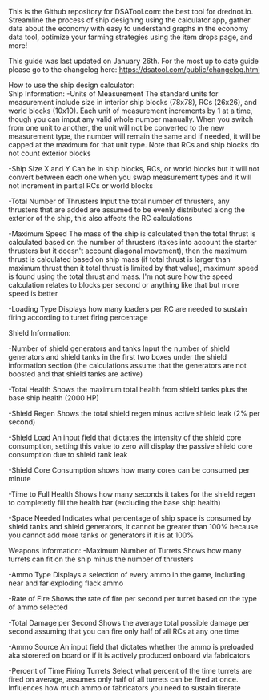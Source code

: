 This is the Github repository for DSATool.com: the best tool for drednot.io. Streamline the process of ship designing using the calculator app, gather data about the economy with easy to understand graphs in the economy data tool, optimize your farming strategies using the item drops page, and more!

This guide was last updated on January 26th. For the most up to date guide please go to the changelog here: https://dsatool.com/public/changelog.html


How to use the ship design calculator: <br>
  Ship Information:
    -Units of Measurement
    The standard units for measurement include size in interior ship blocks (78x78), RCs (26x26), and world blocks (10x10). Each unit of measurement increments by 1 at a time, though you can imput any valid whole number manually. When you switch from one unit to another, the unit will not be converted to the new measurement type, the number will remain the same and if needed, it will be capped at the maximum for that unit type. Note that RCs and ship blocks do not count exterior blocks

   -Ship Size X and Y
   Can be in ship blocks, RCs, or world blocks but it will not convert between each one when you swap measurement types and it will not increment in partial RCs or world blocks

   -Total Number of Thrusters
   Input the total number of thrusters, any thrusters that are added are assumed to be evenly distributed along the exterior of the ship, this also affects the RC calculations

   -Maximum Speed
   The mass of the ship is calculated then the total thrust is calculated based on the number of thrusters (takes into account the starter thrusters but it doesn't account diagonal movement), then the maximum thrust is calculated based on ship mass (if total thrust is larger than maximum thrust then it total thrust is limited by that value), maximum speed is found using the total thrust and mass. I'm not sure how the speed calculation relates to blocks per second or anything like that but more speed is better

   -Loading Type
   Displays how many loaders per RC are needed to sustain firing according to turret firing percentage

  Shield Information:
  
  -Number of shield generators and tanks
  Input the number of shield generators and shield tanks in the first two boxes under the shield information section (the calculations assume that the generators are not boosted and that shield tanks are active)

  -Total Health
  Shows the maximum total health from shield tanks plus the base ship health (2000 HP)

  -Shield Regen
  Shows the total shield regen minus active shield leak (2% per second)

  -Shield Load
  An input field that dictates the intensity of the shield core consumption, setting this value to zero will display the passive shield core consumption due to shield tank leak

  -Shield Core
  Consumption shows how many cores can be consumed per minute

  -Time to Full Health
  Shows how many seconds it takes for the shield regen to completetly fill the health bar (excluding the base ship health)

  -Space Needed
  Indicates what percentage of ship space is consumed by shield tanks and shield generators, it cannot be greater than 100% because you cannot add more tanks or generators if it is at 100%

  Weapons Information:
  -Maximum Number of Turrets
  Shows how many turrets can fit on the ship minus the number of thrusters

  -Ammo Type
  Displays a selection of every ammo in the game, including near and far exploding flack ammo

  -Rate of Fire
  Shows the rate of fire per second per turret based on the type of ammo selected

  -Total Damage per Second
  Shows the average total possible damage per second assuming that you can fire only half of all RCs at any one time

  -Ammo Source
  An input field that dictates whether the ammo is preloaded aka storered on board or if it is actively produced onboard via fabricators

  -Percent of Time Firing Turrets
  Select what percent of the time turrets are fired on average, assumes only half of all turrets can be fired at once. Influences how much ammo or fabricators you need to sustain firerate
